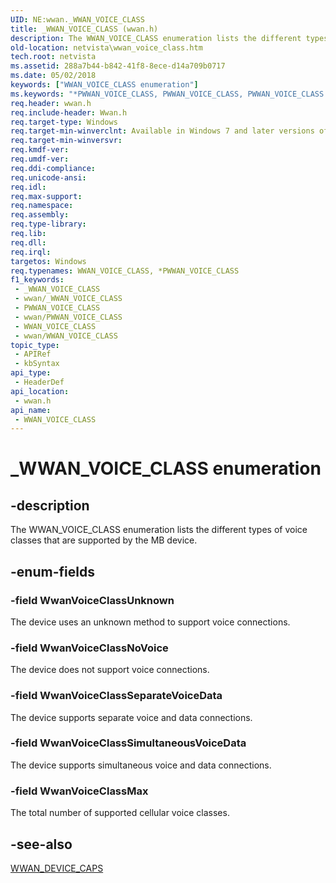 ```yaml
---
UID: NE:wwan._WWAN_VOICE_CLASS
title: _WWAN_VOICE_CLASS (wwan.h)
description: The WWAN_VOICE_CLASS enumeration lists the different types of voice classes that are supported by the MB device.
old-location: netvista\wwan_voice_class.htm
tech.root: netvista
ms.assetid: 288a7b44-b842-41f8-8ece-d14a709b0717
ms.date: 05/02/2018
keywords: ["WWAN_VOICE_CLASS enumeration"]
ms.keywords: "*PWWAN_VOICE_CLASS, PWWAN_VOICE_CLASS, PWWAN_VOICE_CLASS enumeration pointer [Network Drivers Starting with Windows Vista], WWAN_VOICE_CLASS, WWAN_VOICE_CLASS enumeration [Network Drivers Starting with Windows Vista], WwanRef_13e9339b-e11b-416b-8335-51c950049c6e.xml, WwanVoiceClassMax, WwanVoiceClassNoVoice, WwanVoiceClassSeparateVoiceData, WwanVoiceClassSimultaneousVoiceData, WwanVoiceClassUnknown, _WWAN_VOICE_CLASS, netvista.wwan_voice_class, wwan/PWWAN_VOICE_CLASS, wwan/WWAN_VOICE_CLASS, wwan/WwanVoiceClassMax, wwan/WwanVoiceClassNoVoice, wwan/WwanVoiceClassSeparateVoiceData, wwan/WwanVoiceClassSimultaneousVoiceData, wwan/WwanVoiceClassUnknown"
req.header: wwan.h
req.include-header: Wwan.h
req.target-type: Windows
req.target-min-winverclnt: Available in Windows 7 and later versions of Windows.
req.target-min-winversvr: 
req.kmdf-ver: 
req.umdf-ver: 
req.ddi-compliance: 
req.unicode-ansi: 
req.idl: 
req.max-support: 
req.namespace: 
req.assembly: 
req.type-library: 
req.lib: 
req.dll: 
req.irql: 
targetos: Windows
req.typenames: WWAN_VOICE_CLASS, *PWWAN_VOICE_CLASS
f1_keywords:
 - _WWAN_VOICE_CLASS
 - wwan/_WWAN_VOICE_CLASS
 - PWWAN_VOICE_CLASS
 - wwan/PWWAN_VOICE_CLASS
 - WWAN_VOICE_CLASS
 - wwan/WWAN_VOICE_CLASS
topic_type:
 - APIRef
 - kbSyntax
api_type:
 - HeaderDef
api_location:
 - wwan.h
api_name:
 - WWAN_VOICE_CLASS
---
```


# _WWAN_VOICE_CLASS enumeration


## -description

The WWAN_VOICE_CLASS enumeration lists the different types of voice classes that are supported by the
  MB device.

## -enum-fields

### -field WwanVoiceClassUnknown

The device uses an unknown method to support voice connections.

### -field WwanVoiceClassNoVoice

The device does not support voice connections.

### -field WwanVoiceClassSeparateVoiceData

The device supports separate voice and data connections.

### -field WwanVoiceClassSimultaneousVoiceData

The device supports simultaneous voice and data connections.

### -field WwanVoiceClassMax

The total number of supported cellular voice classes.

## -see-also

<a href="https://docs.microsoft.com/windows-hardware/drivers/ddi/wwan/ns-wwan-_wwan_device_caps">WWAN_DEVICE_CAPS</a>

